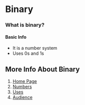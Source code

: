 # Binary
### What is binary?
#### **Basic** Info
* It is a number system
* Uses 0s and 1s




## **More Info About Binary**
1. [Home Page](https://github.com/ecxck/colesFinalWebsite/edit/main/README.md)
2. [Numbers](https://github.com/ecxck/colesFinalWebsite/edit/main/README.md)
3. [Uses](https://github.com/ecxck/colesFinalWebsite/edit/main/README.md)
4. [Audience](https://github.com/ecxck/colesFinalWebsite/edit/main/audience.md)

